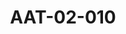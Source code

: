 ---
pid: AAT-02-010
title: AAT-02-010
language: en
collection: Abdel Rahman Ali Taha
original_label: 
rights: Fadwa Ali Taha
location_of_original: 'Fadwa Ali Taha '
photographer_or_studio: 
scanned_from: jpeg
_date: '1953'
location: Khartoum
description: photo of the Executive Council with the Governor General
additional_notes: 'From the right: Abdel Rahman Abdoun, Agent of the Irrigation Department,
  Abdel Magid Ahmed, Agent of the Economics and Trading department, Sir Charles Escons,
  Judicial Secretary, Ibrahim Ahmed, Muhammad Ahmed Abu Sin, Sir James Roberts, Secretary
  of Administration, Governor Sir Robert How, Hilard Director of the Railroads, Sir
  Louis, Ali Bedri, Minister of Health, Abdel Rahman Ali Taha, Minister of Education,
  and Abdullah Khalil, Minister of Agriculture'
permission_display: 'yes'
on_server: 'no'
on_website: 'no'
permalink: "/archive/en/aat-02-010.html"
layout: photo-page
---